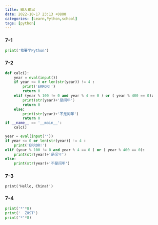 ```yaml
---
title: 输入输出
date: 2022-10-17 23:13 +0800
categories: [Learn,Python,school]
tags: [python]
---
```




### 7-1

```python
print('我要学Python')
```



### 7-2

```python
def calc():
    year = eval(input())
    if year <= 0 or len(str(year)) != 4 :
        print('ERROR!')
        return 0
    elif (year % 100 != 0 and year % 4 == 0 ) or ( year % 400 == 0):
        print(str(year)+'是闰年')
        return 0
    else:
        print(str(year)+'不是闰年')
        return 0
if __name__ == '__main__':
    calc()
```



```python
year = eval(input(''))
if year <= 0 or len(str(year)) != 4 :
    print('ERROR!')
elif (year % 100 != 0 and year % 4 == 0 ) or ( year % 400 == 0):
    print(str(year)+'是闰年')
else:
    print(str(year)+'不是闰年')
```





### 7-3

```
print('Hello, China!')
```



### 7-4

```python
print('*'*8)
print('  ZUST')
print('*'*8)
```

